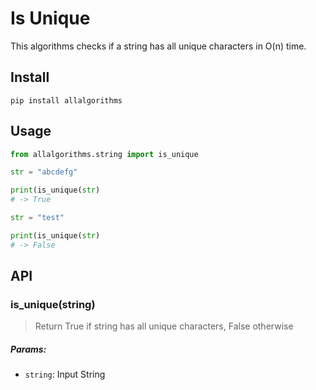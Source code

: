 # Is Unique

This algorithms checks if a string has all unique characters in O(n) time.

## Install

```
pip install allalgorithms
```

## Usage

```py
from allalgorithms.string import is_unique

str = "abcdefg"

print(is_unique(str)
# -> True

str = "test"

print(is_unique(str)
# -> False
```

## API

### is_unique(string)

> Return True if string has all unique characters, False otherwise

##### Params:

- `string`: Input String

